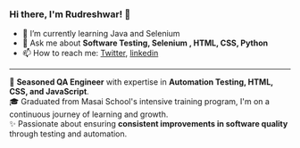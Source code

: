 ### Hi there, I'm Rudreshwar! 👋

- 🌱 I’m currently learning Java and Selenium
- 💬 Ask me about **Software Testing, Selenium , HTML, CSS, Python**
- 📫 How to reach me: 
[Twitter](https://twitter.com/RudreshwarJha), [linkedin](https://www.linkedin.com/in/rudreshwar-jha-69a722154/)
___
🚀 **Seasoned QA Engineer** with expertise in **Automation Testing, HTML, CSS, and JavaScript**.  
🎓 Graduated from Masai School's intensive training program, I'm on a continuous journey of learning and growth.  
✨ Passionate about ensuring **consistent improvements in software quality** through testing and automation.  


